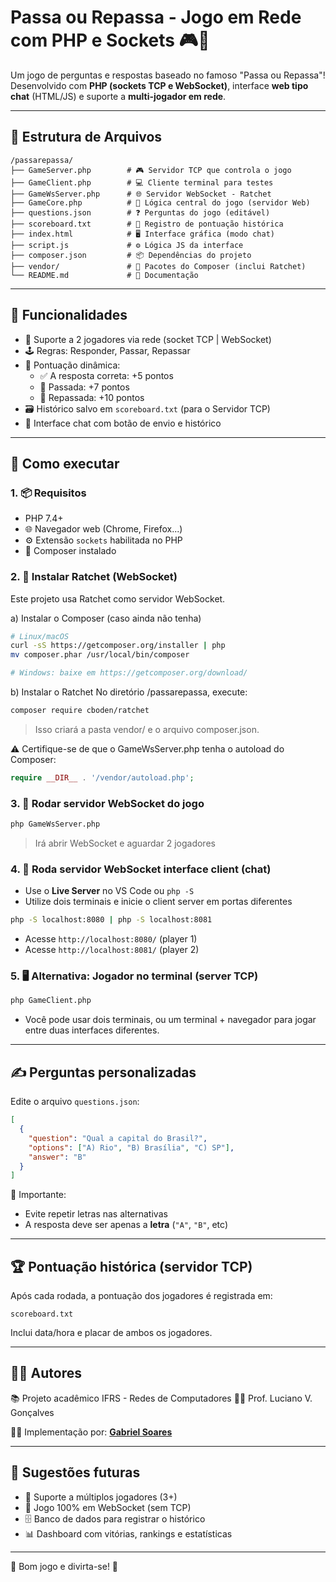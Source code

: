 # Passa ou Repassa - Jogo em Rede com PHP e Sockets 🎮💬

Um jogo de perguntas e respostas baseado no famoso "Passa ou Repassa"!
Desenvolvido com **PHP (sockets TCP e WebSocket)**, interface **web tipo chat** (HTML/JS) e suporte a **multi-jogador em rede**.

---

## 📁 Estrutura de Arquivos

```
/passarepassa/
├── GameServer.php        # 🎮 Servidor TCP que controla o jogo
├── GameClient.php        # 💻 Cliente terminal para testes
├── GameWsServer.php      # 🌐 Servidor WebSocket - Ratchet
├── GameCore.php          # 🧠 Lógica central do jogo (servidor Web)
├── questions.json        # ❓ Perguntas do jogo (editável)
├── scoreboard.txt        # 🧾 Registro de pontuação histórica
├── index.html            # 🖥️ Interface gráfica (modo chat)
├── script.js             # ⚙️ Lógica JS da interface
├── composer.json         # 📦 Dependências do projeto
├── vendor/               # 📁 Pacotes do Composer (inclui Ratchet)
└── README.md             # 📘 Documentação
```

---

## 🎯 Funcionalidades

- 👥 Suporte a 2 jogadores via rede (socket TCP | WebSocket)
- 🕹️ Regras: Responder, Passar, Repassar
- 🧮 Pontuação dinâmica:
  - ✅ A resposta correta: +5 pontos
  - 🔁 Passada: +7 pontos
  - 🔄 Repassada: +10 pontos
- 🗃️ Histórico salvo em `scoreboard.txt` (para o Servidor TCP)
- 💬 Interface chat com botão de envio e histórico

---

## 🚀 Como executar

### 1. 📦 Requisitos

- PHP 7.4+
- 🌐 Navegador web (Chrome, Firefox...)
- ⚙️ Extensão `sockets` habilitada no PHP
- 🧰 Composer instalado

### 2. 🧰 Instalar Ratchet (WebSocket)
Este projeto usa Ratchet como servidor WebSocket.

a) Instalar o Composer (caso ainda não tenha)

```bash
# Linux/macOS
curl -sS https://getcomposer.org/installer | php
mv composer.phar /usr/local/bin/composer

# Windows: baixe em https://getcomposer.org/download/
```

b) Instalar o Ratchet
No diretório /passarepassa, execute:

```bash
composer require cboden/ratchet
```

> Isso criará a pasta vendor/ e o arquivo composer.json.

⚠️ Certifique-se de que o GameWsServer.php tenha o autoload do Composer:

```PHP
require __DIR__ . '/vendor/autoload.php';
```

### 3. 🔌 Rodar servidor WebSocket do jogo

```bash
php GameWsServer.php
```

> Irá abrir WebSocket e aguardar 2 jogadores


### 4. 🧪 Roda servidor WebSocket interface client (chat)

- Use o **Live Server** no VS Code ou `php -S`
- Utilize dois terminais e inicie o client server em portas diferentes

```bash
php -S localhost:8080 | php -S localhost:8081
```

- Acesse `http://localhost:8080/` (player 1)
- Acesse `http://localhost:8081/` (player 2)

### 5. 🖥️ Alternativa: Jogador no terminal (server TCP)

```bash
php GameClient.php
```

- Você pode usar dois terminais, ou um terminal + navegador para jogar entre duas interfaces diferentes.

---

## ✍️ Perguntas personalizadas

Edite o arquivo `questions.json`:

```json
[
  {
    "question": "Qual a capital do Brasil?",
    "options": ["A) Rio", "B) Brasília", "C) SP"],
    "answer": "B"
  }
]
```
📌 Importante:

- Evite repetir letras nas alternativas
- A resposta deve ser apenas a **letra** (`"A"`, `"B"`, etc)

---

## 🏆 Pontuação histórica (servidor TCP)

Após cada rodada, a pontuação dos jogadores é registrada em:

```
scoreboard.txt
```

Inclui data/hora e placar de ambos os jogadores.

---

## 👨‍💻 Autores

📚 Projeto acadêmico IFRS - Redes de Computadores 
👨‍🏫 Prof. Luciano V. Gonçalves

🧑‍💻 Implementação por: **[Gabriel Soares](https://github.com/gabriel-fstk)**

---

## 🌟 Sugestões futuras

- 🧩 Suporte a múltiplos jogadores (3+)
- 🧪 Jogo 100% em WebSocket (sem TCP)
- 🗄️ Banco de dados para registrar o histórico
- 📊 Dashboard com vitórias, rankings e estatísticas

---

🎉 Bom jogo e divirta-se! 🥳
